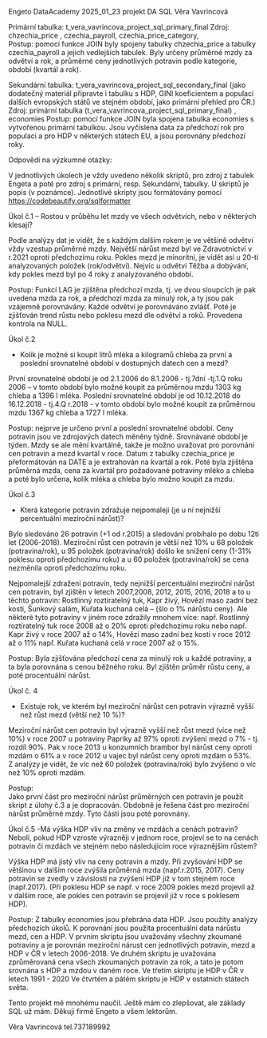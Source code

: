 Engeto DataAcademy 2025_01_23
projekt DA SQL 
Věra Vavrincová
 

Primární tabulka:  t_vera_vavrincova_project_sql_primary_final
Zdroj: 
chzechia_price , czechia_payroll, czechia_price_category,  
Postup: 
pomocí funkce JOIN byly spojeny tabulky chzechia_price a tabulky czechia_payroll a jejich vedlejších tabulek. Byly určeny průměrné mzdy za odvětví a rok, 
a průměrné ceny jednotlivých potravin podle kategorie, období (kvartál a rok).

Sekundární tabulka:  t_vera_vavrincova_project_sql_secondary_final
(jako dodatečný materiál připravte i tabulku s HDP, GINI koeficientem a populací dalších evropských států ve stejném období, jako primární přehled pro ČR.)
Zdroj: 
primární tabulka (t_vera_vavrincova_project_sql_primary_final) , economies
Postup: 
pomocí funkce JOIN byla spojena tabulka economies s vytvořenou primární tabulkou.
Jsou vyčíslena data za předchozí rok pro populaci a pro HDP v některých státech EU, a jsou porovnány předchozí roky.

Odpovědi na výzkumné otázky:

V jednotlivých úkolech je vždy uvedeno několik skriptů, pro zdroj z tabulek Engeta a poté pro zdroj s primární, resp. Sekundární, tabulky. U skriptů je popis (v poznámce).
Jednotlivé skripty jsou formátovány pomocí https://codebeautify.org/sqlformatter


Úkol č.1 
– Rostou v průběhu let mzdy ve všech odvětvích, nebo v některých klesají?

Podle analýzy dat je vidět, že s každým dalším rokem je ve většině odvětví vždy vzestup průměrné mzdy. Největší nárůst mezd byl ve Zdravotnictví v r.2021 oproti předchozímu roku.
Pokles mezd je minoritní, je vidět asi u 20-ti analyzovaných položek (rok/odvětví). 
Nejvíc u odvětví Těžba a dobývání, kdy pokles mezd byl po 4 roky z analyzovaného období.

Postup: 
Funkcí LAG je zjištěna předchozí mzda, tj. ve dvou sloupcích je pak uvedena mzda za rok, a předchozí mzda za minulý rok, a ty jsou pak vzájemně porovnávány. Každé odvětví je porovnáváno zvlášť.
Poté je zjišťován trend růstu nebo poklesu mezd dle odvětví a roků. Provedena kontrola na NULL.

Úkol č.2 
- Kolik je možné si koupit litrů mléka a kilogramů chleba za první a poslední srovnatelné období v dostupných datech cen a mezd?

První srovnatelné období je od 2.1.2006 do 8.1.2006 - tj.7dní -tj.1.Q roku 2006 – v tomto období bylo možné koupit za průměrnou mzdu 1303 kg chleba a 1396 l mléka.
Poslední srovnatelné období je od 10.12.2018 do 16.12.2018 - tj.4.Q r.2018 -
v tomto období bylo možné koupit za průměrnou mzdu 1367 kg chleba a 1727 l mléka.

Postup: 
nejprve je určeno první a poslední srovnatelné období.  Ceny potravin jsou ve zdrojových datech měněny týdně. Srovnávané období je týden. 
Mzdy se ale mění kvartálně, takže je možno uvažovat pro porovnání cen potravin a mezd kvartál v roce. Datum z tabulky czechia_price je přeformátován na DATE a je extrahován na kvartál a rok. 
Poté byla zjištěna průměrná mzda, cena za kvartál pro požadované potraviny mléko a chleba 
a poté bylo určena, kolik mléka a chleba bylo možno koupit za mzdu.

Úkol č.3 
- Která kategorie potravin zdražuje nejpomaleji (je u ní nejnižší percentuální meziroční nárůst)?

Bylo sledováno 26 potravin (+1 od r.2015) a sledování probíhalo po dobu 12ti let (2006-2018).
Meziroční růst cen potravin je větší než 10% u 68 položek (potravina/rok),
u 95 položek (potravina/rok) došlo ke snížení ceny (1-31% poklesu oproti předchozímu roku)
a u 60 položek (potravina/rok) se cena nezměnila oproti předchozímu roku.

Nejpomalejší zdražení potravin, tedy nejnižší percentuální meziroční nárůst cen potravin, byl zjištěn v letech 2007,2008, 2012, 2015, 2016, 2018 a to u těchto potravin: Rostlinný roztíratelný tuk, Kapr živý, Hovězí maso zadní bez kosti, Šunkový salám, Kuřata kuchaná celá – (šlo o 1% nárůstu ceny).
Ale některé tyto potraviny v jiném roce zdražily mnohem více:
např. Rostlinný roztíratelný tuk roce 2008 až o 20% oproti předchozímu roku
nebo např. Kapr živý v roce 2007 až o 14%, Hovězí maso zadní bez kosti v roce 2012 až o 11%
např. Kuřata kuchaná celá v roce 2007 až o 15%.

Postup:
Byla zjišťována předchozí cena za minulý rok u každé potraviny, a ta byla porovnána s cenou běžného roku. Byl zjištěn průměr růstu ceny, a poté procentuální nárůst.


Úkol č. 4 
- Existuje rok, ve kterém byl meziroční nárůst cen potravin výrazně vyšší než růst mezd (větší než 10 %)?

Meziroční nárůst cen potravin byl výrazně vyšší než růst mezd (více než 10%) v roce 2007 u potraviny Papriky až 97% oproti zvýšení mezd o 7% - tj. rozdíl 90%.
Pak v roce 2013 u konzumních brambor byl nárůst ceny oproti mzdám o 61% a 
v roce 2012 u vajec byl nárůst ceny oproti mzdám o 53%.  
Z analýzy je vidět, že víc než 60 položek (potravina/rok) bylo zvýšeno o víc než 10% oproti mzdám.

Postup:  
Jako první část pro meziroční nárůst průměrných cen potravin je použit skript z úlohy č.3 a je dopracován. Obdobně je řešena část pro meziroční nárůst průměrné mzdy. Tyto části jsou poté porovnány. 

Úkol č.5 
-Má výška HDP vliv na změny ve mzdách a cenách potravin? Neboli, pokud HDP vzroste výrazněji v jednom roce, projeví se to na cenách potravin či mzdách ve stejném nebo následujícím roce výraznějším růstem?

Výška HDP má jistý vliv na ceny potravin a mzdy. 
Při zvyšování HDP se většinou v dalším roce zvýšila průměrná mzda (např.r.2015, 2017). 
Ceny potravin se zvedly v závislosti na zvýšení HDP již v tom stejném roce (např.2017).
(Při poklesu HDP se např. v roce 2009 pokles mezd projevil až v dalším roce, ale pokles cen potravin se projevil již v roce s poklesem HDP).

Postup:
Z tabulky economies jsou přebrána data HDP. Jsou použity analýzy předchozích úkolů. 
K porovnání jsou použita procentuální data nárůstu mezd, cen a HDP.
V prvním skriptu jsou uvažovány všechny zkoumané potraviny a je porovnán meziroční nárust cen jednotlivých potravin, mezd a HDP v ČR v letech 2006-2018.
Ve druhém skriptu je uvažována zprůměrovaná cena všech zkoumaných potravin za rok, a tato je potom srovnána s HDP a mzdou v daném roce.
Ve třetím skriptu je HDP v ČR v letech 1991 - 2020
Ve čtvrtém a pátém skriptu je HDP v ostatních státech světa.


Tento projekt mě mnohému naučil. Ještě mám co zlepšovat, ale základy SQL už mám. 
Děkuji firmě Engeto a všem lektorům.

Věra Vavrincová
tel.737189992

